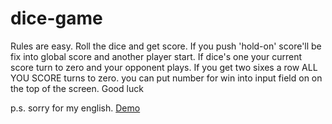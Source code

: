 # dice-game

Rules are easy. Roll the dice and get score. If you push 'hold-on' score'll be fix into global score and another player start. If dice's one your current score 
turn to zero and your opponent plays. If you get two sixes a row ALL YOU SCORE turns to zero. you can put number for win into input field on 
on the top of the screen. Good luck

p.s. sorry for my english.
[Demo](https://oodmincheg.github.io/dice-game/)
